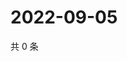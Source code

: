 # 2022-09-05

共 0 条

<!-- BEGIN WEIBO -->
<!-- 最后更新时间 Mon Sep 05 2022 11:31:07 GMT+0800 (China Standard Time) -->

<!-- END WEIBO -->
